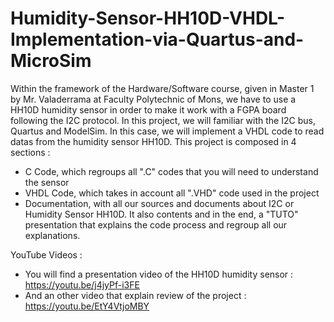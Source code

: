 # Humidity-Sensor-HH10D-VHDL-Implementation-via-Quartus-and-MicroSim
Within the framework of the Hardware/Software course, given in Master 1 by Mr. Valaderrama at Faculty Polytechnic of Mons, we have to use a HH10D humidity sensor in order to make it work with a FGPA board following the I2C protocol. 
In this project, we will familiar with the I2C bus, Quartus and ModelSim. 
In this case, we will implement a VHDL code to read datas from the humidity sensor HH10D.
This project is composed in 4 sections : 
- C Code, which regroups all ".C" codes that you will need to understand the sensor 
- VHDL Code, which takes in account all ".VHD" code used in the project 
- Documentation, with all our sources and documents about I2C or Humidity Sensor HH10D. It also contents and in the end, a "TUTO" presentation that explains the code process and regroup all our explanations.

YouTube Videos :

- You will find a presentation video of the HH10D humidity sensor : https://youtu.be/j4jyPf-i3FE
- And an other video that explain review of the project : https://youtu.be/EtY4VtjoMBY
